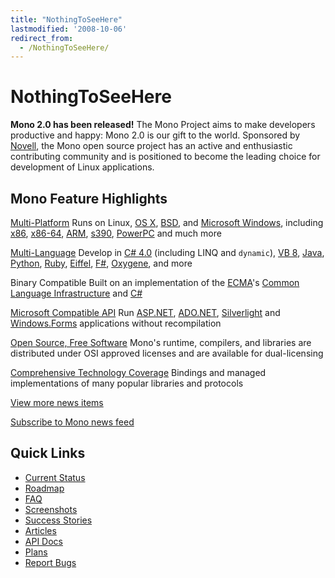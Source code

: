 ```yaml
---
title: "NothingToSeeHere"
lastmodified: '2008-10-06'
redirect_from:
  - /NothingToSeeHere/
---
```


NothingToSeeHere
================

**Mono 2.0 has been released!** The Mono Project aims to make developers productive and happy: Mono 2.0 is our gift to the world. Sponsored by [Novell](http://www.novell.com), the Mono open source project has an active and enthusiastic contributing community and is positioned to become the leading choice for development of Linux applications.

Mono Feature Highlights
-----------------------

[Multi-Platform](/Supported_Platforms "Supported Platforms")
Runs on Linux, [OS X](/Mono:OSX "Mono:OSX"), [BSD](/Mono:BSD "Mono:BSD"), and [Microsoft Windows](/Using_Mono_on_Windows), including [x86](/Mono:X86 "Mono:X86"), [x86-64](/Mono:AMD64 "Mono:AMD64"), [ARM](/Mono:ARM "Mono:ARM"), [s390](/Mono:S390 "Mono:S390"), [PowerPC](/Mono:PowerPC "Mono:PowerPC") and much more

[Multi-Language](/Languages "Languages")
Develop in [C# 4.0](/CSharp_Compiler "CSharp Compiler") (including LINQ and `dynamic`), [VB 8](/VisualBasic.NET_support), [Java](/Java "Java"), [Python](/Python "Python"), [Ruby](http://www.ironruby.net/), [Eiffel](http://www.eiffel.com/), [F#](http://research.microsoft.com/fsharp/), [Oxygene](http://remobjects.com/oxygene), and more

Binary Compatible
Built on an implementation of the [ECMA](/ECMA "ECMA")'s [Common Language Infrastructure](/Mono:Runtime "Mono:Runtime") and [C#](/CSharp_Compiler "CSharp Compiler")

[Microsoft Compatible API](/Guidelines:Application_Portability "Guidelines:Application Portability")
Run [ASP.NET](/ASP.NET "ASP.NET"), [ADO.NET](/ADO.NET "ADO.NET"), [Silverlight](/Moonlight "Moonlight") and [Windows.Forms](/WinForms "WinForms") applications without recompilation

[Open Source, Free Software](/FAQ:_Licensing)
Mono's runtime, compilers, and libraries are distributed under OSI approved licenses and are available for dual-licensing

[Comprehensive Technology Coverage](/Plans "Plans")
Bindings and managed implementations of many popular libraries and protocols

[View more news items](/news)

[Subscribe to Mono news feed](/news/index.rss2)

Quick Links
-----------

-   [Current Status](/Compatibility "Compatibility")
-   [Roadmap](/Mono_Project_Roadmap)
-   [FAQ](/FAQ:_General "FAQ: General")
-   [Screenshots](/Screenshots "Screenshots")
-   [Success Stories](/Companies_Using_Mono "Companies Using Mono")
-   [Articles](/Articles "Articles")
-   [API Docs](http://www.go-mono.com/docs/)
-   [Plans](/Plans "Plans")
-   [Report Bugs](/Bugs "Bugs")

 

